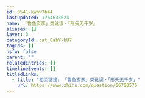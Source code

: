 ```yaml
---
id: 0541-kwhw7h44
lastUpdated: 1754633624
name: 「鲁鱼亥豕」类讹误・「形夭无千岁」
aliases: []
layer: 3
categoryId: cat_8abY-bU7
tagIds: []
nsfw: false
parent: ""
relatedEntries: []
timelineEvents: []
titledLinks:
  - title: "相关链接: 「鲁鱼亥豕」类讹误・「形夭无千岁」"
    url: https://www.zhihu.com/question/66700575
---
```


